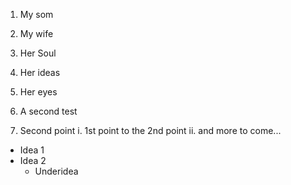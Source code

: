 1. My som
2. My wife 
  1. Her Soul 
  2. Her ideas 
  3. Her eyes
  
1. A second test
2. Second point 
  i. 1st point to the 2nd point 
  ii. and more to come...
  
* Idea 1
* Idea 2
    * Underidea
